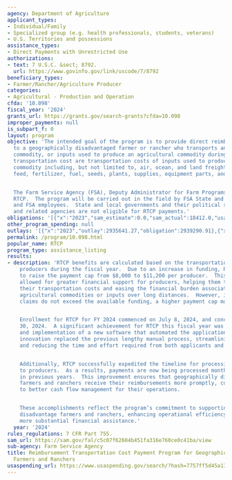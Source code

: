 ```yaml
---
agency: Department of Agriculture
applicant_types:
- Individual/Family
- Specialized group (e.g. health professionals, students, veterans)
- U.S. Territories and possessions
assistance_types:
- Direct Payments with Unrestricted Use
authorizations:
- text: 7 U.S.C. &sect; 8792.
  url: https://www.govinfo.gov/link/uscode/7/8792
beneficiary_types:
- Farmer/Rancher/Agriculture Producer
categories:
- Agricultural - Production and Operation
cfda: '10.098'
fiscal_year: '2024'
grants_url: https://grants.gov/search-grants?cfda=10.098
improper_payments: null
is_subpart_f: 0
layout: program
objective: 'The intended goal of the program is to provide direct reimbursement payments
  to a geographically disadvantaged farmer or rancher who transports an agricultural
  commodity, or inputs used to produce an agricultural commodity during a fiscal year.  Input
  transportation cost are transportation costs of inputs used to produce an agricultural
  commodity including, but not limited to, air, ocean, and land freight of chemicals,
  feed, fertilizer, fuel, seeds, plants, supplies, equipment parts, and other inputs.


  The Farm Service Agency (FSA), Deputy Administrator for Farm Programs (DAFP) administers
  RTCP.  The program will be carried out in the field by FSA State and county committee
  and FSA employees.  State and local governments and their political subdivisions
  and related agencies are not eligible for RTCP payments.'
obligations: '[{"x":"2023","sam_estimate":0.0,"sam_actual":18412.0,"usa_spending_actual":2939290.91},{"x":"2024","sam_estimate":0.0,"sam_actual":3889508.0,"usa_spending_actual":3869909.85},{"x":"2025","sam_estimate":0.0,"sam_actual":4000000.0,"usa_spending_actual":8856.73}]'
other_program_spending: null
outlays: '[{"x":"2023","outlay":2935641.27,"obligation":2939290.91},{"x":"2024","outlay":3806510.16,"obligation":3869909.85},{"x":"2025","outlay":0.0,"obligation":8856.73}]'
permalink: /program/10.098.html
popular_name: RTCP
program_type: assistance_listing
results:
- description: 'RTCP benefits are calculated based on the transportation costs incurred  by
    producers during the fiscal year.  Due to an increase in funding, RTCP was able
    to raise the payment cap from $8,000 to $11,200 per producer.  This enhancement
    allowed for greater financial support for producers, helping them to better offset
    their transportation costs and easing the financial burden associated with transporting
    agricultural commodities or inputs over long distances.  However, if the total
    claims do not exceed the available funding, a higher payment cap may be considered.


    Enrollment for RTCP for FY 2024 commenced on July 8, 2024, and concluded on September
    30, 2024.  A significant achievement for RTCP this fiscal year was the development
    and implementation of a new software that automated the application process.  This
    innovation replaced the previous lengthy manual process, streamlining operations
    and reducing the time and effort required from both applicants and administrators.


    Additionally, RTCP successfully expedited the timeline for processing payments
    to producers.  As a results, payments are now being processed months earlier than
    in previous years.  This improvement ensures that geographically disadvantaged
    farmers and ranchers receive their reimbursements more promptly, contributing
    to better cash flow management for their operations.


    These accomplishments reflect the program’s commitment to supporting geographically
    disadvantage farmers and ranchers, enhancing operational efficiency, and providing
    more substantial financial assistance.'
  year: '2024'
rules_regulations: 7 CFR Part 755.
sam_url: https://sam.gov/fal/c5c07f62604b451fa316e760ce0c41ba/view
sub-agency: Farm Service Agency
title: Reimbursement Transportation Cost Payment Program for Geographically Disadvantaged
  Farmers and Ranchers
usaspending_url: https://www.usaspending.gov/search/?hash=7757ff5d45a13c25c7af82194e0235e9
---
```


